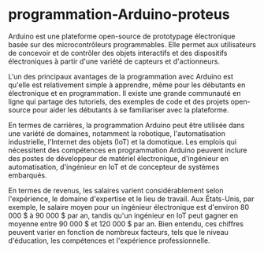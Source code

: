 # programmation-Arduino-proteus

Arduino est une plateforme open-source de prototypage électronique basée sur des microcontrôleurs programmables. Elle permet aux utilisateurs de concevoir et de contrôler des objets interactifs et des dispositifs électroniques à partir d'une variété de capteurs et d'actionneurs.

L'un des principaux avantages de la programmation avec Arduino est qu'elle est relativement simple à apprendre, même pour les débutants en électronique et en programmation. Il existe une grande communauté en ligne qui partage des tutoriels, des exemples de code et des projets open-source pour aider les débutants à se familiariser avec la plateforme.

En termes de carrières, la programmation Arduino peut être utilisée dans une variété de domaines, notamment la robotique, l'automatisation industrielle, l'Internet des objets (IoT) et la domotique. Les emplois qui nécessitent des compétences en programmation Arduino peuvent inclure des postes de développeur de matériel électronique, d'ingénieur en automatisation, d'ingénieur en IoT et de concepteur de systèmes embarqués.

En termes de revenus, les salaires varient considérablement selon l'expérience, le domaine d'expertise et le lieu de travail. Aux États-Unis, par exemple, le salaire moyen pour un ingénieur électronique est d'environ 80 000 $ à 90 000 $ par an, tandis qu'un ingénieur en IoT peut gagner en moyenne entre 90 000 $ et 120 000 $ par an. Bien entendu, ces chiffres peuvent varier en fonction de nombreux facteurs, tels que le niveau d'éducation, les compétences et l'expérience professionnelle.
